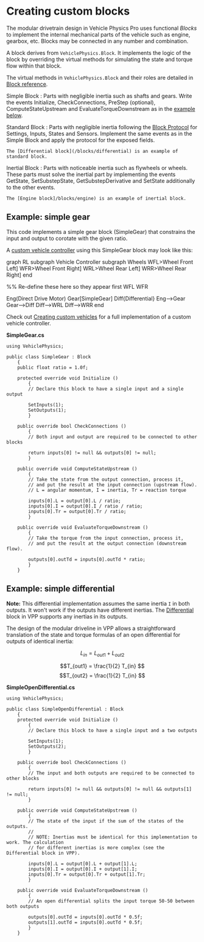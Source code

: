# Creating custom blocks

The modular drivetrain design in Vehicle Physics Pro uses functional _Blocks_ to implement the
internal mechanical parts of the vehicle such as engine, gearbox, etc. Blocks may be connected in
any number and combination.

A block derives from `VehiclePhysics.Block`. It implements the logic of the block by overriding the
virtual methods for simulating the state and torque flow within that block.

The virtual methods in `VehiclePhysics.Block` and their roles are detailed in [Block reference](block-reference.md).

Simple Block
:	Parts with negligible inertia such as shafts and gears. Write the events Initialize,
	CheckConnections, PreStep (optional), ComputeStateUpstream and EvaluateTorqueDownstream as in
	the [example below](#example-source-code).

Standard Block
:	Parts with negligible inertia following the [Block Protocol](/advanced/block-reference#public-interface)
	for Settings, Inputs, States and Sensors. Implement the same events as in the Simple Block and
	apply the protocol for the exposed fields.

	The [Differential block](/blocks/differential) is an example of standard block.

Inertial Block
:	Parts with noticeable inertia such as flywheels or wheels. These parts must solve the inertial
	part by implementing the events GetState, SetSubstepState, GetSubstepDerivative and SetState
	additionally to the other events.

	The [Engine block]/blocks/engine) is an example of inertial block.

## Example: simple gear

This code implements a simple gear block (SimpleGear) that constrains the input and output to
corotate with the given ratio.

A [custom vehicle controller](/advanced/custom-vehicles) using this SimpleGear block may look like
this:

<div class="mermaid">
graph RL
subgraph Vehicle Controller
subgraph Wheels
WFL>Wheel Front Left]
WFR>Wheel Front Right]
WRL>Wheel Rear Left]
WRR>Wheel Rear Right]
end

%% Re-define these here so they appear first
WFL
WFR

Eng(Direct Drive Motor)
Gear[SimpleGear]
Diff{Differential}
Eng-->Gear
Gear-->Diff
Diff-->WRL
Diff-->WRR
end
</div>

Check out [Creating custom vehicles](/advanced/custom-vehicles) for a full implementation of a
custom vehicle controller.

**SimpleGear.cs**
```
using VehiclePhysics;

public class SimpleGear : Block
	{
	public float ratio = 1.0f;

	protected override void Initialize ()
		{
		// Declare this block to have a single input and a single output

		SetInputs(1);
		SetOutputs(1);
		}

	public override bool CheckConnections ()
		{
		// Both input and output are required to be connected to other blocks

		return inputs[0] != null && outputs[0] != null;
		}

	public override void ComputeStateUpstream ()
		{
		// Take the state from the output connection, process it,
		// and put the result at the input connection (upstream flow).
		// L = angular momentum, I = inertia, Tr = reaction torque

		inputs[0].L = output[0].L / ratio;
		inputs[0].I = output[0].I / ratio / ratio;
		inputs[0].Tr = output[0].Tr / ratio;
		}

	public override void EvaluateTorqueDownstream ()
		{
		// Take the torque from the input connection, process it,
		// and put the result at the output connection (downstream flow).

		outputs[0].outTd = inputs[0].outTd * ratio;
		}
	}
```

## Example: simple differential

**Note:** This differential implementation assumes the same inertia `I` in both outputs. It won't
work if the outputs have different inertias. The [Differential](/blocks/differential/) block in VPP
supports any inertias in its outputs.

The design of the modular driveline in VPP allows a straightforward translation of the state and
torque formulas of an open differential for outputs of identical inertia:

$$L_{in} = L_{out1} + L_{out2} $$

$$T_{out1} = \frac{1}{2} T_{in} $$
$$T_{out2} = \frac{1}{2} T_{in} $$

**SimpleOpenDifferential.cs**
```
using VehiclePhysics;

public class SimpleOpenDifferential : Block
	{
	protected override void Initialize ()
		{
		// Declare this block to have a single input and a two outputs

		SetInputs(1);
		SetOutputs(2);
		}

	public override bool CheckConnections ()
		{
		// The input and both outputs are required to be connected to other blocks

		return inputs[0] != null && outputs[0] != null && outputs[1] != null;
		}

	public override void ComputeStateUpstream ()
		{
		// The state of the input if the sum of the states of the outputs.
		//
		// NOTE: Inertias must be identical for this implementation to work. The calculation
		// for different inertias is more complex (see the Differential block in VPP).

		inputs[0].L = output[0].L + output[1].L;
		inputs[0].I = output[0].I + output[1].I;
		inputs[0].Tr = output[0].Tr + output[1].Tr;
		}

	public override void EvaluateTorqueDownstream ()
		{
		// An open differential splits the input torque 50-50 between both outputs

		outputs[0].outTd = inputs[0].outTd * 0.5f;
		outputs[1].outTd = inputs[0].outTd * 0.5f;
		}
	}
```